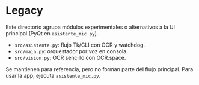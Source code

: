 # Legacy

Este directorio agrupa módulos experimentales o alternativos a la UI principal (PyQt en `asistente_mic.py`).

- `src/asistente.py`: flujo Tk/CLI con OCR y watchdog.
- `src/main.py`: orquestador por voz en consola.
- `src/vision.py`: OCR sencillo con OCR.space.

Se mantienen para referencia, pero no forman parte del flujo principal. Para usar la app, ejecuta `asistente_mic.py`.
